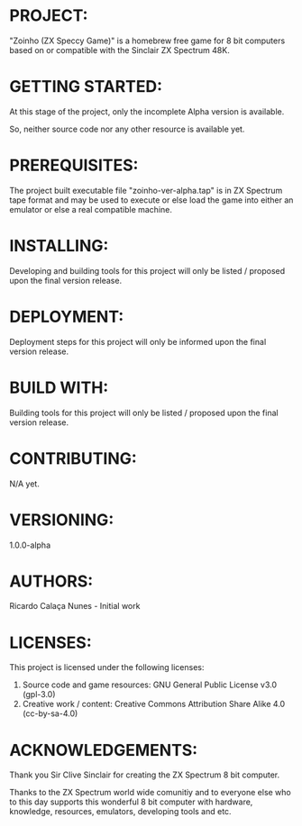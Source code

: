 # PROJECT:

"Zoinho (ZX Speccy Game)" is a homebrew free game for 8 bit computers based on or compatible with the Sinclair ZX Spectrum 48K.

# GETTING STARTED:

At this stage of the project, only the incomplete Alpha version is available. 

So, neither source code nor any other resource is available yet.

# PREREQUISITES:

The project built executable file "zoinho-ver-alpha.tap" is in ZX Spectrum tape format and may be used to execute or else load the game into either an emulator or else a real compatible machine.

# INSTALLING:

Developing and building tools for this project will only be listed / proposed upon the final version release.

# DEPLOYMENT:

Deployment steps for this project will only be informed upon the final version release.

# BUILD WITH:

Building tools for this project will only be listed / proposed upon the final version release.

# CONTRIBUTING:

N/A yet.

# VERSIONING:

1.0.0-alpha

# AUTHORS:

Ricardo Calaça Nunes - Initial work

# LICENSES:

This project is licensed under the following licenses:

1) Source code and game resources: GNU General Public License v3.0 (gpl-3.0)
2) Creative work / content: Creative Commons Attribution Share Alike 4.0 (cc-by-sa-4.0)

# ACKNOWLEDGEMENTS:

Thank you Sir Clive Sinclair for creating the ZX Spectrum 8 bit computer.

Thanks to the ZX Spectrum world wide comunitiy and to everyone else who to this day supports this wonderful 8 bit computer with hardware, knowledge, resources, emulators, developing tools and etc. 
